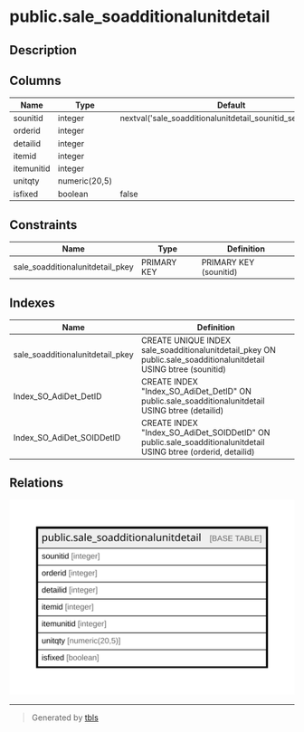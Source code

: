 # public.sale_soadditionalunitdetail

## Description

## Columns

| Name | Type | Default | Nullable | Children | Parents | Comment |
| ---- | ---- | ------- | -------- | -------- | ------- | ------- |
| sounitid | integer | nextval('sale_soadditionalunitdetail_sounitid_seq'::regclass) | false |  |  |  |
| orderid | integer |  | true |  |  |  |
| detailid | integer |  | true |  |  |  |
| itemid | integer |  | true |  |  |  |
| itemunitid | integer |  | true |  |  |  |
| unitqty | numeric(20,5) |  | true |  |  |  |
| isfixed | boolean | false | true |  |  |  |

## Constraints

| Name | Type | Definition |
| ---- | ---- | ---------- |
| sale_soadditionalunitdetail_pkey | PRIMARY KEY | PRIMARY KEY (sounitid) |

## Indexes

| Name | Definition |
| ---- | ---------- |
| sale_soadditionalunitdetail_pkey | CREATE UNIQUE INDEX sale_soadditionalunitdetail_pkey ON public.sale_soadditionalunitdetail USING btree (sounitid) |
| Index_SO_AdiDet_DetID | CREATE INDEX "Index_SO_AdiDet_DetID" ON public.sale_soadditionalunitdetail USING btree (detailid) |
| Index_SO_AdiDet_SOIDDetID | CREATE INDEX "Index_SO_AdiDet_SOIDDetID" ON public.sale_soadditionalunitdetail USING btree (orderid, detailid) |

## Relations

![er](public.sale_soadditionalunitdetail.svg)

---

> Generated by [tbls](https://github.com/k1LoW/tbls)
